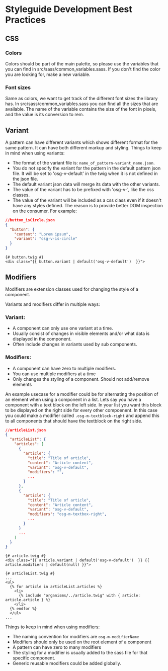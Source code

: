 # Styleguide Development Best Practices

## CSS
### Colors
Colors should be part of the main palette, so please use the variables that you can find in src/sass/common_variables.sass. If you don't find the color you are looking for, make a new variable.

### Font sizes
Same as colors, we want to get track of the different font sizes the library has. In src/sass/common_variables.sass you can find all the sizes that are available.
The name of the variable contains the size of the font in pixels, and the value is its conversion to rem.

## Variant
A pattern can have different variants which shows different format for the same pattern. It can have both different markup and styling.
Things to keep in mind when using variants:
* The format of the variant file is: `name_of_pattern-variant_name.json`.
* You do not specify the variant for the pattern in the default pattern json file. It will be set to 'osg-v-default' in the twig when it is not defined in the json file.
* The default variant json data will merge its data with the other variants.
* The value of the variant has to be prefixed with 'osg-v-', like the css classes.
* The value of the variant will be included as a css class even if it doesn't have any styles defined. The reason is to provide better DOM inspection on the consumer.
For example:
```json
//button_isCircle.json
{
  "button": {
    "content": "Lorem ipsum",
    "variant": "osg-v-is-circle"
  }
}
```

```twig
{# button.twig #}
<div class="{{ button.variant | default('osg-v-default')  }}">
```

## Modifiers
Modifiers are extension classes used for changing the style of a component.

Variants and modifiers differ in multiple ways:

### Variant:
* A component can only use one variant at a time.
* Usually consist of changes in visible elements and/or what data is displayed in the component.
* Often include changes in variants used by sub components.

### Modifiers:
* A component can have zero to multiple modifiers.
* You can use multiple modifiers at a time
* Only changes the styling of a component. Should not add/remove elements

An example usecase for a modifier could be for alternating the position of an element when using a component in a list. Lets say you have a component with a text block on the left side.
In your list you want this block to be displayed on the right side for every other compoenent. In this case you could make a modifier called `.osg-m-textblock-right` and append
this to all components that should have the textblock on the right side.

```json
//articleList.json
{
  "articleList": {
    "articles": [
      {
        "article": {
          "title": "Title of article",
          "content": "Article content",
          "variant": "osg-v-default",
          "modifiers": "",
          ...
        }
      },
      {
        "article": {
          "title": "Title of article",
          "content": "Article content",
          "variant": "osg-v-default",
          "modifiers": "osg-m-textbox-right",
          ...
        }
      }
      ...
    ]
  }
}
```

```twig
{# article.twig #}
<div class="{{ article.variant | default('osg-v-default')  }} {{ article.modifiers | default(null) }}">
```

```twig
{# articleList.twig #}
...
<ul>
  {% for article in articleList.articles %}
    <li>
      {% include "organisms/../article.twig" with { article: article.article } %}
    </li>
  {% endfor %}
  </ul>
...
```

Things to keep in mind when using modifiers:
* The naming convention for modifiers are `osg-m-modifierName`
* Modifiers should only be used on the root element of a component
* A pattern can have zero to many modifiers
* The styling for a modifier is usually added to the sass file for that specific component.
* Generic reusable modifiers could be added globally.
